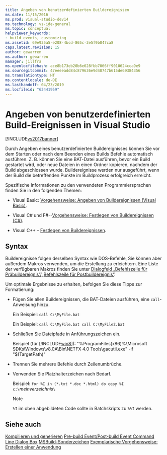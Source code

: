 ```yaml
---
title: Angeben von benutzerdefinierten Buildereignissen
ms.date: 11/15/2016
ms.prod: visual-studio-dev14
ms.technology: vs-ide-general
ms.topic: conceptual
helpviewer_keywords:
- build events, customizing
ms.assetid: 69e935a5-e208-4bcd-865c-3e5f9b047ca8
caps.latest.revision: 15
author: gewarren
ms.author: gewarren
manager: jillfra
ms.openlocfilehash: ace8b173eb20b6e628fbb7066ff9010624cca9e9
ms.sourcegitcommit: 47eeeeadd84c879636e9d48747b615de69384356
ms.translationtype: HT
ms.contentlocale: de-DE
ms.lasthandoff: 04/23/2019
ms.locfileid: "63441959"
---
```

# <a name="specifying-custom-build-events-in-visual-studio"></a>Angeben von benutzerdefinierten Build-Ereignissen in Visual Studio
[!INCLUDE[vs2017banner](../includes/vs2017banner.md)]

Durch Angeben eines benutzerdefinierten Buildereignisses können Sie vor dem Starten oder nach dem Beenden eines Builds Befehle automatisch ausführen. Z. B. können Sie eine BAT-Datei ausführen, bevor ein Build gestartet wird, oder neue Dateien in einen Ordner kopieren, nachdem der Build abgeschlossen wurde. Buildereignisse werden nur ausgeführt, wenn der Build die betreffenden Punkte im Buildprozess erfolgreich erreicht.

 Spezifische Informationen zu den verwendeten Programmiersprachen finden Sie in den folgenden Themen:

- Visual Basic: [Vorgehensweise: Angeben von Buildereignissen (Visual Basic)](../ide/how-to-specify-build-events-visual-basic.md).

- Visual C# und F#--[Vorgehensweise: Festlegen von Buildereignissen (C#)](../ide/how-to-specify-build-events-csharp.md).

- Visual C++ – [Festlegen von Buildereignissen](http://msdn.microsoft.com/library/788a6c18-2dbe-4a49-8cd6-86c1ad7a95cc).

## <a name="syntax"></a>Syntax
 Buildereignisse folgen derselben Syntax wie DOS-Befehle, Sie können aber außerdem Makros verwenden, um die Erstellung zu erleichtern. Eine Liste der verfügbaren Makros finden Sie unter [Dialogfeld „Befehlszeile für Präbuildereignis“/„Befehlszeile für Postbuildereignis“](../ide/reference/pre-build-event-post-build-event-command-line-dialog-box.md).

 Um optimale Ergebnisse zu erhalten, befolgen Sie diese Tipps zur Formatierung:

- Fügen Sie allen Buildereignissen, die BAT-Dateien ausführen, eine `call`-Anweisung hinzu.

     Ein Beispiel: `call C:\MyFile.bat`

     Ein Beispiel: `call C:\MyFile.bat call C:\MyFile2.bat`

- Schließen Sie Dateipfade in Anführungszeichen ein.

     Beispiel (für [!INCLUDE[win8](../includes/win8-md.md)]): "%ProgramFiles(x86)%\Microsoft SDKs\Windows\v8.0A\Bin\NETFX 4.0 Tools\gacutil.exe" -if "$(TargetPath)"

- Trennen Sie mehrere Befehle durch Zeilenumbrüche.

- Verwenden Sie Platzhalterzeichen nach Bedarf.

     Beispiel: `for %I in (*.txt *.doc *.html) do copy %I c:\`*meinverzeichnis*`\`

    > [!NOTE]
    > `%I` im oben abgebildeten Code sollte in Batchskripts zu `%%I` werden.

## <a name="see-also"></a>Siehe auch
 [Kompilieren und generieren](../ide/compiling-and-building-in-visual-studio.md) [Pre-build Event/Post-build Event Command Line Dialog Box](../ide/reference/pre-build-event-post-build-event-command-line-dialog-box.md) [MSBuild-Sonderzeichen](../msbuild/msbuild-special-characters.md) [Exemplarische Vorgehensweise: Erstellen einer Anwendung](../ide/walkthrough-building-an-application.md)
